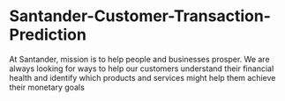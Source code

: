 # Santander-Customer-Transaction-Prediction
At Santander, mission is to help people and businesses prosper. We are  always looking for ways to help our customers understand their financial health and identify which products and services might help them achieve their monetary goals
